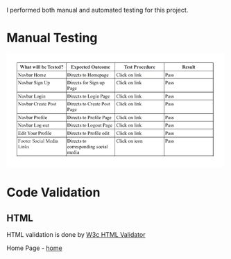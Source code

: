 I performed both manual and automated testing for this project.

# Manual Testing

<img alt="Manual Test" src="readmefiles/images/manualtest.png">

# Code Validation

## HTML

HTML validation is done by [W3c HTML Validator](https://validator.w3.org/)

Home Page - [home](https://validator.w3.org/nu/?doc=https%3A%2F%2Ftravelblogdjango-d9e22c4148cf.herokuapp.com%2F)



